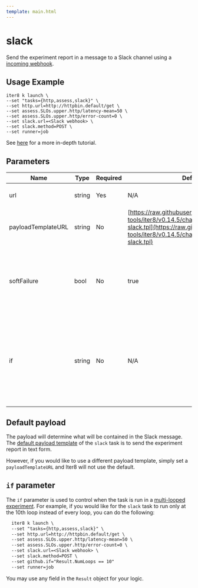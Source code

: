 ```yaml
---
template: main.html
---
```


# slack

Send the experiment report in a message to a Slack channel using a [incoming webhook](https://api.slack.com/messaging/webhooks). 

## Usage Example

```shell
iter8 k launch \
--set "tasks={http,assess,slack}" \
--set http.url=http://httpbin.default/get \
--set assess.SLOs.upper.http/latency-mean=50 \
--set assess.SLOs.upper.http/error-count=0 \
--set slack.url=<Slack webhook> \
--set slack.method=POST \
--set runner=job
```

See [here](../../tutorials/integrations/slack.md#use-iter8-to-send-a-message-to-a-slack-channel) for a more in-depth tutorial.

## Parameters

| Name | Type | Required | Default value | Description |
| ---- | ---- | -------- | ------------- | ----------- |
| url | string | Yes | N/A | URL to the Slack webhook |
| payloadTemplateURL | string | No | [https://raw.githubusercontent.com/iter8-tools/iter8/v0.14.5/charts/iter8/templates/_payload-slack.tpl](https://raw.githubusercontent.com/iter8-tools/iter8/v0.14.5/charts/iter8/templates/_payload-slack.tpl) | URL to a payload template |
| softFailure | bool | No | true | Indicates the task and experiment should not fail if the task cannot successfully send the request |
| if | string | No | N/A | An if condition that can be control when the task is run in a [multi-looped experiment](../../getting-started/concepts.md#runner). To learn more, see [here](#if-parameter). |

## Default payload

The payload will determine what will be contained in the Slack message. The [default payload template](https://raw.githubusercontent.com/iter8-tools/iter8/v0.14.5/charts/iter8/templates/_payload-slack.tpl) of the `slack` task is to send the experiment report in text form.

However, if you would like to use a different payload template, simply set a `payloadTemplateURL` and Iter8 will not use the default.

## `if` parameter

The `if` parameter is used to control when the task is run in a [multi-looped experiment](../../getting-started/concepts.md#runner). For example, if you would like for the `slack` task to run only at the 10th loop instead of every loop, you can do the following:

```diff
  iter8 k launch \
  --set "tasks={http,assess,slack}" \
  --set http.url=http://httpbin.default/get \
  --set assess.SLOs.upper.http/latency-mean=50 \
  --set assess.SLOs.upper.http/error-count=0 \
  --set slack.url=<Slack webhook> \
  --set slack.method=POST \
  --set github.if="Result.NumLoops == 10"
  --set runner=job
```

You may use any field in the `Result` object for your logic.